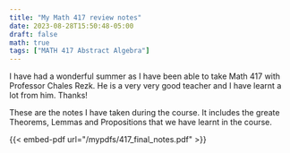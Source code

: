 ```yaml
---
title: "My Math 417 review notes"
date: 2023-08-28T15:50:48-05:00
draft: false
math: true
tags: ["MATH 417 Abstract Algebra"]
---
```



I have had a wonderful summer as I have been able to take Math 417 with Professor Chales Rezk. He is a very very good teacher and I have learnt a lot from him. Thanks!

These are the notes I have taken during the course. It includes the greate Theorems, Lemmas and Propositions that we have learnt in the course.

{{< embed-pdf url="/mypdfs/417_final_notes.pdf" >}}
